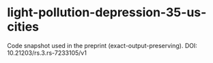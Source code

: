 # light-pollution-depression-35-us-cities
Code snapshot used in the preprint (exact-output-preserving). DOI: 10.21203/rs.3.rs-7233105/v1
